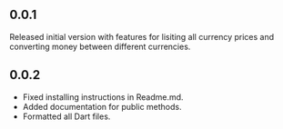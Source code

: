 ## 0.0.1

Released initial version with features for lisiting all currency prices and converting money between different currencies.

## 0.0.2

 - Fixed installing instructions in Readme.md.
 - Added documentation for public methods.
 - Formatted all Dart files.
